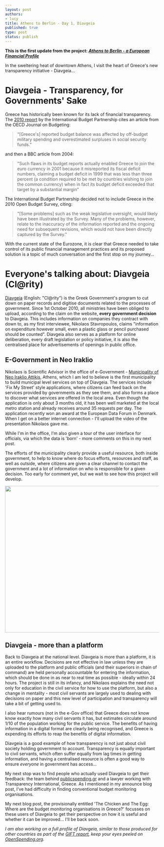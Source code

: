 ```yaml
---
layout: post
authors:
- lucy
title: Athens to Berlin - Day 1, Diavgeia
published: true
type: post
status: publish
---
```


**This is the first update from the project: *[Athens to Berlin - a European Financial Profile](http://openspending.org/blog/2012/07/05/OSI.html)***

In the sweltering heat of downtown Athens, I visit the heart of Greece's new transparency initiative - Diavgeia...

# Diavgeia - Transparency, for Governments' Sake

Greece has historically been known for its lack of financial transparency. The [2010 report](http://internationalbudget.org/wp-content/uploads/2011/06/2010_Full_Report-English.pdf) by the International Budget Partnership cites an article from the OECD Journal on Budgeting:

> “[Greece's] reported budget balance was affected by off-budget military spending and
overestimated surpluses in social security funds.”

and then a BBC article from 2004:

> "Such flaws in its budget reports actually enabled Greece to join the euro currency in 2001 because it misreported its fiscal deficit numbers, claiming a budget deficit in 1999 that was less than three percent (a condition required to be met by countries wishing to join the common currency) when in fact its budget deficit exceeded that target by a substantial margin"

The International Budget Partnership decided not to include Greece in the 2010 Open Budget Survey, citing:

> "[Some problems] such as the weak legislative oversight, would likely have been illustrated by the Survey. Many of the problems, however, relate to the inaccuracy of the information reported and the ongoing need for subsequent revisions, which would not have been directly captured by the Survey."

With the current state of the Eurozone, it is clear that Greece needed to take control of its public financial management practices and its proposed solution is a topic of much conversation and the first stop on my journey...

# Everyone's talking about: Diavgeia (Cl@rity)

[Diavgeia](http://diavgeia.gov.gr/) (English: "Cl@rity") is the Greek Government's program to cut down on paper records and digitise documents related to the processes of government. Since 1st October 2010, all ministries have been obliged to upload, according to the claim on the website, **every government decision** to Diavgeia. This includes information on companies they contract with down to, as my first interviewee, Nikolaos Stavropoulos, claims "information on expenditure however small, even a plastic glass or pencil purchased should be counted". Diavgeia also serves as a platform for online deliberation, every draft legislation or policy initiative, it is also the centralised place for advertisements of openings in public office.

## E-Government in Neo Iraklio

Nikolaos is Scientific Advisor in the office of e-Government - [Municipality of Neo Iraklio Attikis](http://www.iraklio.gr/), Athens, which I am led to believe is the first municipality to build municipal level services on top of Diavgeia. The services include 'Fix My Street' style applications, where citizens can feed back on the services provided by governments as they see them,  and also forms a place to discover what services are offered in the local area. Even though the application is only about 3 months old, it has been well marketed at the local metro station and already receives around 35 requests per day. The application recently won an award at the European Data Forum in Denmark. When I get on a better internet connection - I'll upload the video of the presentation Nikolaos gave me.

While I'm in the office, I'm also given a tour of the user interface for officials, via which the data is 'born' - more comments on this in my next post. 

The efforts of the municipality clearly provide a useful resource, both inside government, to help to know where do focus efforts, resources and staff, as well as outside, where citizens are given a clear channel to contact the government and a lot of information on who is responsible for a given decision. Too early for comment yet, but we wait to see how this project will develop.

<img alt="" src="http://farm8.staticflickr.com/7140/7548263168_74dd2d423c_z.jpg" title="OKFest planning" class="alignnone" width="640" height="480" />

## Diavgeia - more than a platform

Back to Diavgeia at the national level. Diavgeia is more than a platform, it is an entire workflow. Decisions are not effective in law unless they are uploaded to the platform and public officials (and their superiors in chain of command) are held personally accountable for entering the information, which should be done in as near to real time as possible - ideally within 24 hours. The project is still in its infancy, and Nikolaos explains the need not only for education in the civil service for how to use the platform, but also a change in mentality - most civil servants are largely used to dealing with decisions on paper and this new level of participation and transparency will take a bit of getting used to. 

I also hear rumours (not in the e-Gov office) that Greece does not know know exactly how many civil servants it has, but estimates circulate around 1/10 of the population working for the public service. The benefits of having information in a digital format are clearly being recognised, and Greece is expending its efforts to reap the benefits of digital information.

Diavgeia is a good example of how transparency is not just about civil society holding government to account. Transparency is equally important to civil servants, which often suffer equally from lag times in getting information, and having a centralised resource is often a good way to ensure *everyone* in government has access...

My next stop was to find people who actually used Diavgeia to get their feedback: the team behind [publicspending.gr](http://publicspending.gr/) and a lawyer working with Transparency International, Greece. As I mentioned in my announce blog post, I've had difficulty in finding conventional budget monitoring organisations.

My next blog post, the provisionally entitled 'The Chicken and The Egg: Where are the budget monitoring organisations in Greece?' focusses on these users of Diavgeia to get their perspective on how it is useful and whether it can be improved... I'll be back soon.

*I am also working on a full profile of Diavgeia, similar to those produced for other countries as part of the [GIFT report](http://openspending.org/resources/gift/chapter2-intro.html), keep your eyes peeled on [OpenSpending.org](http://openspending.org/).*
